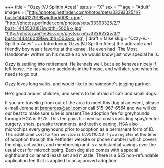 +++
title = "Ozzy (VJ Splittin Aces)"
status = "X"
sex = ""
age = "Adult"
images = ["http://photos.petfinder.com/photos/pets/33393325/1/?bust=1444127919&width=500&-x.jpg",
"http://photos.petfinder.com/photos/pets/33393325/2/?bust=1443530187&width=500&-x.jpg",
"http://photos.petfinder.com/photos/pets/33393325/3/?bust=1443460491&width=500&-x.jpg",
]
draft = false
slug = "Ozzy-VJ-Splittin-Aces"
+++
Introducing Ozzy (VJ Splittin Aces) this adorable and friendly boy was a favorite at the kennel. He even had -The Most Handsome- written on his muzzle so we would know just how special he is.

Ozzy is settling into retirement. He kennels well, but also behaves nicely if left loose. He has has no accidents in the house, and will alert you when he needs to go out.

Ozzy loves long walks, and would like to be someone's jogging partner. 

He's good around children, and seems to be afraid of cats and small dogs. 

If you are traveling from out of the area to meet this dog at an event, please e-mail Jorene at joreneross@aol.com or call 515-967-6564 and we will do our best to make sure s/he is present.The adoption fee for greyhounds through HGA is $275. This fee pays for medical costs including spay/neuter surgery, shots, parasite treatments, and teeth cleaning. HGA also microchips every greyhound prior to adoption as a permanent form of ID. The additional cost for this service is $17.99 ($10.99 if you register at the time of adoption through the Petfinder website or phone number) which covers the chip, activation, and membership and is a substantial savings over the usual cost for microchipping. Each dog also comes with a special sighthound collar and leash set and muzzle. There is a $25 non-refundable application fee that is applied to an approved adoption.
